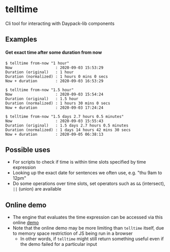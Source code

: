 # telltime
Cli tool for interacting with Daypack-lib components

## Examples

#### Get exact time after some duration from now

```
$ telltime from-now "1 hour"
Now                   : 2020-09-03 15:53:29
Duration (original)   : 1 hour
Duration (normalized) : 1 hours 0 mins 0 secs
Now + duration        : 2020-09-03 16:53:29
```

```
$ telltime from-now "1.5 hour"
Now                   : 2020-09-03 15:54:24
Duration (original)   : 1.5 hour
Duration (normalized) : 1 hours 30 mins 0 secs
Now + duration        : 2020-09-03 17:24:24
```

```
$ telltime from-now "1.5 days 2.7 hours 0.5 minutes"
Now                   : 2020-09-03 15:55:43
Duration (original)   : 1.5 days 2.7 hours 0.5 minutes
Duration (normalized) : 1 days 14 hours 42 mins 30 secs
Now + duration        : 2020-09-05 06:38:13
```

## Possible uses

- For scripts to check if time is within time slots specified by time expression
- Looking up the exact date for sentences we often use, e.g. "thu 9am to 12pm"
- Do some operations over time slots, set operators such as `&&` (intersect), `||` (union) are available

## Online demo

- The engine that evaluates the time expression can be accessed via this online [demo](https://daypack-dev.github.io/time-expr-demo/)
- Note that the online demo may be more limiting than `telltime` itself, due to memory space restriction of JS being run in a browser
  - In other words, if `telltime` might still return something useful even if the demo failed for a particular input
